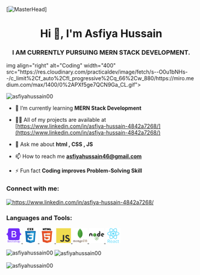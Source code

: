 [![MasterHead](![image](https://github.com/user-attachments/assets/147db298-abf6-43e8-91ef-0b1a6145e7d2))]

<h1 align="center">Hi 👋, I'm Asfiya Hussain</h1>
<h3 align="center">I AM CURRENTLY PURSUING MERN STACK DEVELOPMENT.</h3>
img align="right" alt="Coding" width="400" src="https://res.cloudinary.com/practicaldev/image/fetch/s--O0u1bNHs--/c_limit%2Cf_auto%2Cfl_progressive%2Cq_66%2Cw_880/https://miro.medium.com/max/1400/0%2APXf5ge7QCN9Ga_CL.gif">

<p align="left"> <img src="https://komarev.com/ghpvc/?username=asfiyahussain00&label=Profile%20views&color=0e75b6&style=flat" alt="asfiyahussain00" /> </p>

- 🌱 I’m currently learning **MERN Stack Development**

- 👨‍💻 All of my projects are available at [https://www.linkedin.com/in/asfiya-hussain-4842a7268/](https://www.linkedin.com/in/asfiya-hussain-4842a7268/)

- 💬 Ask me about **html , CSS , JS**

- 📫 How to reach me **asfiyahussain46@gmail.com**

- ⚡ Fun fact **Coding improves Problem-Solving Skill**

<h3 align="left">Connect with me:</h3>
<p align="left">
<a href="https://linkedin.com/in/https://www.linkedin.com/in/asfiya-hussain-4842a7268/" target="blank"><img align="center" src="https://raw.githubusercontent.com/rahuldkjain/github-profile-readme-generator/master/src/images/icons/Social/linked-in-alt.svg" alt="https://www.linkedin.com/in/asfiya-hussain-4842a7268/" height="30" width="40" /></a>
</p>

<h3 align="left">Languages and Tools:</h3>
<p align="left"> <a href="https://getbootstrap.com" target="_blank" rel="noreferrer"> <img src="https://raw.githubusercontent.com/devicons/devicon/master/icons/bootstrap/bootstrap-plain-wordmark.svg" alt="bootstrap" width="40" height="40"/> </a> <a href="https://www.w3schools.com/css/" target="_blank" rel="noreferrer"> <img src="https://raw.githubusercontent.com/devicons/devicon/master/icons/css3/css3-original-wordmark.svg" alt="css3" width="40" height="40"/> </a> <a href="https://www.w3.org/html/" target="_blank" rel="noreferrer"> <img src="https://raw.githubusercontent.com/devicons/devicon/master/icons/html5/html5-original-wordmark.svg" alt="html5" width="40" height="40"/> </a> <a href="https://developer.mozilla.org/en-US/docs/Web/JavaScript" target="_blank" rel="noreferrer"> <img src="https://raw.githubusercontent.com/devicons/devicon/master/icons/javascript/javascript-original.svg" alt="javascript" width="40" height="40"/> </a> <a href="https://www.mongodb.com/" target="_blank" rel="noreferrer"> <img src="https://raw.githubusercontent.com/devicons/devicon/master/icons/mongodb/mongodb-original-wordmark.svg" alt="mongodb" width="40" height="40"/> </a> <a href="https://nodejs.org" target="_blank" rel="noreferrer"> <img src="https://raw.githubusercontent.com/devicons/devicon/master/icons/nodejs/nodejs-original-wordmark.svg" alt="nodejs" width="40" height="40"/> </a> <a href="https://reactjs.org/" target="_blank" rel="noreferrer"> <img src="https://raw.githubusercontent.com/devicons/devicon/master/icons/react/react-original-wordmark.svg" alt="react" width="40" height="40"/> </a> </p>

<p><img align="left" src="https://github-readme-stats.vercel.app/api/top-langs?username=asfiyahussain00&show_icons=true&locale=en&layout=compact" alt="asfiyahussain00" /></p>

<p>&nbsp;<img align="center" src="https://github-readme-stats.vercel.app/api?username=asfiyahussain00&show_icons=true&locale=en" alt="asfiyahussain00" /></p>

<p><img align="center" src="https://github-readme-streak-stats.herokuapp.com/?user=asfiyahussain00&" alt="asfiyahussain00" /></p>
